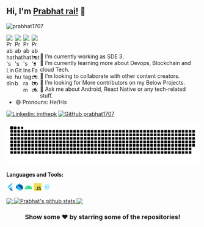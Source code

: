 ## Hi, I'm [Prabhat rai!](https://linkedin.com/in/prabhat-rai) 👋

<p align="left"> <img src="https://komarev.com/ghpvc/?username=prabhat1707&label=Views&color=blue&style=plastic" alt="prabhat1707" /> </p>
</a>
<a href="https://linkedin.com/in/prabhat-rai">
  <img align="left" alt="Prabhat's Linkedin" width="22px" src="https://cdn.jsdelivr.net/npm/simple-icons@v3/icons/linkedin.svg" />
</a>
<a href="https://github.com/prabhat1707">
  <img align="left" alt="Prabhat's Github" width="22px" src="https://cdn.jsdelivr.net/npm/simple-icons@v3/icons/github.svg" />
</a>
<a href="https://www.instagram.com/prabhat_rai17/">
  <img align="left" alt="Prabhat's Instagram" width="22px" src="https://cdn.jsdelivr.net/npm/simple-icons@v3/icons/instagram.svg" />
</a>
<a href="https://www.facebook.com/prabhat.rai17/">
  <img align="left" alt="Prabhat's Facebook" width="22px" src="https://cdn.jsdelivr.net/npm/simple-icons@v3/icons/facebook.svg" />
</a>
<br/>
<br/>

- 🔭 I’m currently working as SDE 3.
- 🌱 I’m currently learning more about Devops, Blockchain and cloud Tech.
- 👯 I’m looking to collaborate with other content creators.
- 🤔 I’m looking for More contributors on my Below Projects.
- 💬 Ask me about Android, React Native or any tech-related stuff.
- 😄 Pronouns: He/His

[![Linkedin: imthepk](https://img.shields.io/badge/-prabhat-blue?style=flat-square&logo=Linkedin&logoColor=white&link=https://www.linkedin.com/in/prabhat-rai/)](https://www.linkedin.com/in/prabhat-rai/)
[![GitHub prabhat1707](https://img.shields.io/github/followers/prabhat1707?label=follow&style=social)](https://https://github.com/prabhat1707)

![Snake animation](https://github.com/prabhat1707/prabhat1707/blob/output/github-contribution-grid-snake-dark.svg)


**Languages and Tools:**  

<code><img height="20" src="https://raw.githubusercontent.com/github/explore/80688e429a7d4ef2fca1e82350fe8e3517d3494d/topics/flutter/flutter.png"></code>
<code><img height="20" src="https://raw.githubusercontent.com/github/explore/80688e429a7d4ef2fca1e82350fe8e3517d3494d/topics/dart/dart.png"></code>
<code><img height="20" src="https://raw.githubusercontent.com/github/explore/80688e429a7d4ef2fca1e82350fe8e3517d3494d/topics/android/android.png"></code>
<code><img height="20" src="https://raw.githubusercontent.com/github/explore/80688e429a7d4ef2fca1e82350fe8e3517d3494d/topics/javascript/javascript.png"></code>
<code><img height="20" src="https://raw.githubusercontent.com/github/explore/80688e429a7d4ef2fca1e82350fe8e3517d3494d/topics/react/react.png"></code>    

<a href="https://github.com/prabhat1707">
  <img align="center" src="https://github-readme-stats.vercel.app/api/top-langs/?username=prabhat1707&theme=light&hide_langs_below=1" />
</a>
<a href="https://github.com/prabhat1707">
 <img align="center" src="https://github-readme-stats.vercel.app/api?username=prabhat1707&show_icons=true&theme=light&count_private=true&line_height=27" alt="Prabhat's github stats"/>
</a>

</a>
<a href="https://github.com/prabhat1707/easywaylocation">
 <img align="center" src="https://github-readme-stats.vercel.app/api/pin/?username=prabhat1707&repo=EasyWayLocation&theme=light" />
</a>

<div align="center">

### Show some ❤️ by starring some of the repositories!

</div>

